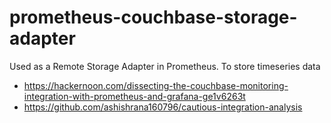 # prometheus-couchbase-storage-adapter
Used as a Remote Storage Adapter in Prometheus. To store timeseries data


- https://hackernoon.com/dissecting-the-couchbase-monitoring-integration-with-prometheus-and-grafana-ge1v6263t
- https://github.com/ashishrana160796/cautious-integration-analysis
